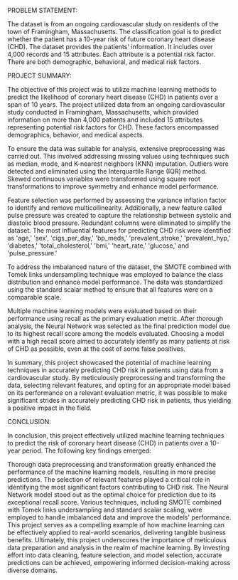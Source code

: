 PROBLEM STATEMENT:

The dataset is from an ongoing cardiovascular study on residents of the town of Framingham, Massachusetts. The classification goal is to predict whether the patient has a 10-year risk of future coronary heart disease (CHD). The dataset provides the patients' information. It includes over 4,000 records and 15 attributes. Each attribute is a potential risk factor. There are both demographic, behavioral, and medical risk factors.


PROJECT SUMMARY:

The objective of this project was to utilize machine learning methods to predict the likelihood of coronary heart disease (CHD) in patients over a span of 10 years. The project utilized data from an ongoing cardiovascular study conducted in Framingham, Massachusetts, which provided information on more than 4,000 patients and included 15 attributes representing potential risk factors for CHD. These factors encompassed demographics, behavior, and medical aspects.

To ensure the data was suitable for analysis, extensive preprocessing was carried out. This involved addressing missing values using techniques such as median, mode, and K-nearest neighbors (KNN) imputation. Outliers were detected and eliminated using the Interquartile Range (IQR) method. Skewed continuous variables were transformed using square root transformations to improve symmetry and enhance model performance.

Feature selection was performed by assessing the variance inflation factor to identify and remove multicollinearity. Additionally, a new feature called pulse pressure was created to capture the relationship between systolic and diastolic blood pressure. Redundant columns were eliminated to simplify the dataset. The most influential features for predicting CHD risk were identified as 'age,' 'sex', 'cigs_per_day,' 'bp_meds,' 'prevalent_stroke,' 'prevalent_hyp,' 'diabetes,' 'total_cholesterol,' 'bmi,' 'heart_rate,' 'glucose,' and 'pulse_pressure.'

To address the imbalanced nature of the dataset, the SMOTE combined with Tomek links undersampling technique was employed to balance the class distribution and enhance model performance. The data was standardized using the standard scalar method to ensure that all features were on a comparable scale.

Multiple machine learning models were evaluated based on their performance using recall as the primary evaluation metric. After thorough analysis, the Neural Network was selected as the final prediction model due to its highest recall score among the models evaluated. Choosing a model with a high recall score aimed to accurately identify as many patients at risk of CHD as possible, even at the cost of some false positives.

In summary, this project showcased the potential of machine learning techniques in accurately predicting CHD risk in patients using data from a cardiovascular study. By meticulously preprocessing and transforming the data, selecting relevant features, and opting for an appropriate model based on its performance on a relevant evaluation metric, it was possible to make significant strides in accurately predicting CHD risk in patients, thus yielding a positive impact in the field.


CONCLUSION:

In conclusion, this project effectively utilized machine learning techniques to predict the risk of coronary heart disease (CHD) in patients over a 10-year period. The following key findings emerged:

Thorough data preprocessing and transformation greatly enhanced the performance of the machine learning models, resulting in more precise predictions.
The selection of relevant features played a critical role in identifying the most significant factors contributing to CHD risk.
The Neural Network model stood out as the optimal choice for prediction due to its exceptional recall score.
Various techniques, including SMOTE combined with Tomek links undersampling and standard scalar scaling, were employed to handle imbalanced data and improve the models' performance.
This project serves as a compelling example of how machine learning can be effectively applied to real-world scenarios, delivering tangible business benefits.
Ultimately, this project underscores the importance of meticulous data preparation and analysis in the realm of machine learning. By investing effort into data cleaning, feature selection, and model selection, accurate predictions can be achieved, empowering informed decision-making across diverse domains.
